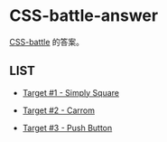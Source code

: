 # CSS-battle-answer

[CSS-battle](https://cssbattle.dev/) 的答案。

## LIST

+ [Target #1 - Simply Square](./Simply-Square.md)

+ [Target #2 - Carrom](./Carrom.md)

+ [Target #3 - Push Button](./Push-Button.md)